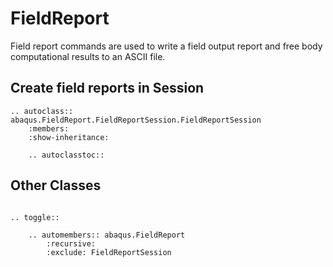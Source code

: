 # FieldReport

Field report commands are used to write a field output report and free body computational results to an ASCII file.

## Create field reports in Session

```{eval-rst}
.. autoclass:: abaqus.FieldReport.FieldReportSession.FieldReportSession
    :members:
    :show-inheritance:

    .. autoclasstoc::

```

## Other Classes

```{eval-rst}

.. toggle::

    .. automembers:: abaqus.FieldReport
        :recursive:
        :exclude: FieldReportSession
```
